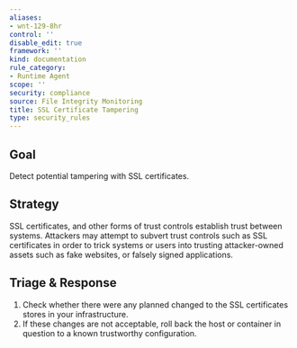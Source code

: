 ```yaml
---
aliases:
- wnt-129-8hr
control: ''
disable_edit: true
framework: ''
kind: documentation
rule_category:
- Runtime Agent
scope: ''
security: compliance
source: File Integrity Monitoring
title: SSL Certificate Tampering
type: security_rules
---
```


## Goal
Detect potential tampering with SSL certificates.

## Strategy
SSL certificates, and other forms of trust controls establish trust between systems. Attackers may attempt to subvert trust controls such as SSL certificates in order to trick systems or users into trusting attacker-owned assets such as fake websites, or falsely signed applications.

## Triage & Response
1. Check whether there were any planned changed to the SSL certificates stores in your infrastructure.
3. If these changes are not acceptable, roll back the host or container in question to a known trustworthy configuration.

